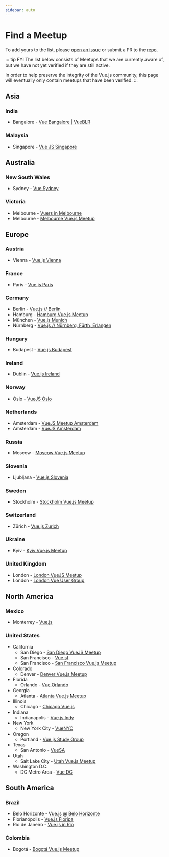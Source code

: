 ```yaml
---
sidebar: auto
---
```


# Find a Meetup

To add yours to the list, please [open an issue](https://github.com/bencodezen/vue-meetups/issues/new) or submit a PR to the [repo](https://github.com/bencodezen/vue-meetups).

::: tip FYI
The list below consists of Meetups that we are currently aware of, but we have not yet verified if they are still active.

In order to help preserve the integrity of the Vue.js community, this page will eventually only contain meetups that have been verified.
:::

## Asia

### India

* Bangalore - [Vue Bangalore | VueBLR](https://meetup.com/vue-bangalore)

### Malaysia

* Singapore - [Vue JS Singapore](https://meetup.com/Vue-JS-Singapore)

## Australia

### New South Wales

* Sydney - [Vue Sydney](https://meetup.com/vue-sydney)

### Victoria

* Melbourne - [Vuers in Melbourne](https://meetup.com/Vuers-in-Melbourne)
* Melbourne - [Melbourne Vue.js Meetup](https://meetup.com/vuejs-melbourne)

## Europe

### Austria

* Vienna - [Vue.js Vienna](https://meetup.com/Vue-js-Vienna)

### France

* Paris - [Vue.js Paris](https://meetup.com/Vuejs-Paris)

### Germany

* Berlin - [Vue.js // Berlin](https://meetup.com/Vue-js-Berlin)
* Hamburg - [Hamburg Vue.js Meetup](https://meetup.com/Hamburg-Vue-js-Meetup)
* München - [Vue.js Munich](https://meetup.com/Vue-js-Munich)
* Nürnberg - [Vue.js // Nürnberg, Fürth, Erlangen](https://meetup.com/vue-nfe)

### Hungary

* Budapest - [Vue.js Budapest](https://meetup.com/Vue-js-Budapest)

### Ireland

* Dublin - [Vue.js Ireland](https://meetup.com/vuejs-ireland)

### Norway

* Oslo - [VueJS Oslo](https://meetup.com/VueJS-Oslo)

### Netherlands

* Amsterdam - [VueJS Meetup Amsterdam](https://meetup.com/VueJSMeetupAmsterdam)
* Amsterdam - [VueJS Amsterdam](https://meetup.com/VueJS-Amsterdam)

### Russia

* Moscow - [Moscow Vue.js Meetup](https://meetup.com/vue-js-moscow)

### Slovenia

* Ljubljana - [Vue.js Slovenia](https://meetup.com/vue-slovenia)

### Sweden

* Stockholm - [Stockholm Vue.js Meetup](https://meetup.com/Stockholm-Vue-js-Meetup)

### Switzerland

* Zürich - [Vue.js Zurich](https://meetup.com/Vue-Zurich)

### Ukraine

* Kyiv - [Kyiv Vue.js Meetup](https://meetup.com/Kyiv-Vue-js-Meetup)

### United Kingdom

* London - [London VueJS Meetup](https://meetup.com/London-Vue-js-Meetup)
* London - [London Vue User Group](https://meetup.com/london-vue-user-group)

## North America

### Mexico

* Monterrey - [Vue.js](https://meetup.com/Vue-js)

### United States

* California
  * San Diego - [San Diego VueJS Meetup](https://meetup.com/San-Diego-VueJS-Meetup)
  * San Francisco - [Vue.sf](https://meetup.com/vue-sf)
  * San Francisco - [San Francisco Vue.js Meetup](https://meetup.com/VuejsSF)
* Colorado
  * Denver - [Denver Vue.js Meetup](https://meetup.com/Denver-Vue-js-Meetup)
* Florida
  * Orlando - [Vue Orlando](https://www.meetup.com/VueOrlando/)
* Georgia
  * Atlanta - [Atlanta Vue.js Meetup](https://meetup.com/Atlanta-Vue-js-Meetup)
* Illinois
  * Chicago - [Chicago Vue.js](https://www.meetup.com/Chicago-Vue-js)
* Indiana
  * Indianapolis - [Vue.js Indy](https://meetup.com/vuejsindy)
* New York
  * New York City - [VueNYC](https://meetup.com/vueJsNYC)
* Oregon
  * Portland - [Vue.js Study Group](https://meetup.com/Vue-js-Study-Group)
* Texas
  * San Antonio - [VueSA](https://meetup.com/meetup-group-mltMsxBD)
* Utah
  * Salt Lake City - [Utah Vue.js Meetup](https://meetup.com/utah-vue)
* Washington D.C.
  * DC Metro Area - [Vue DC](https://meetup.com/Vue-DC)

## South America

### Brazil

* Belo Horizonte - [Vue.js @ Belo Horizonte](https://meetup.com/Vuejs-at-BH)
* Florianópolis - [Vue.js Floripa](https://meetup.com/floripa-vuejs)
* Rio de Janeiro - [Vue.js in Rio](https://meetup.com/Vue-js-in-Rio)

### Colombia

* Bogotá - [Bogotá Vue.js Meetup](https://meetup.com/Bogota-Vue-js-Meetup)
